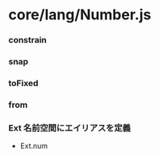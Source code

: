 # core/lang/Number.js

### constrain

### snap

### toFixed

### from

### Ext 名前空間にエイリアスを定義

- Ext.num

